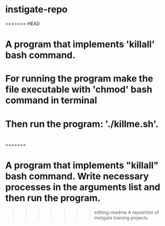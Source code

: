 # instigate-repo
<<<<<<< HEAD
# A program that implements 'killall' bash command.
# For running the program make the file executable with 'chmod' bash command in terminal
# Then run the program: './killme.sh'.
#
=======
# A program that implements "killall" bash command. Write necessary processes in the arguments list and then run the program.
>>>>>>> editing-readme
A reposition of instigate training projects
